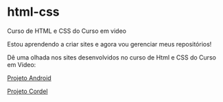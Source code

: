 # html-css
Curso de HTML e CSS do Curso em video

Estou aprendendo a criar sites e agora vou gerenciar meus repositórios!

Dê uma olhada nos sites desenvolvidos no curso de Html e CSS do Curso em Video:

<a href="https://mailsonalexandre.github.io/projeto-android" target="blank">Projeto Android</a>

<a href="https://mailsonalexandre.github.io/projeto-cordel" target="blank">Projeto Cordel</a>